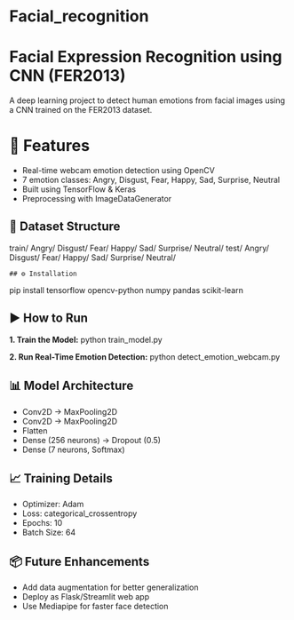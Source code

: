 # Facial_recognition
# Facial Expression Recognition using CNN (FER2013)
A deep learning project to detect human emotions from facial images using a CNN trained on the FER2013 dataset.

# 📌 Features
- Real-time webcam emotion detection using OpenCV
- 7 emotion classes:
  Angry, Disgust, Fear, Happy, Sad, Surprise, Neutral
- Built using TensorFlow & Keras
- Preprocessing with ImageDataGenerator

## 📂 Dataset Structure
train/
    Angry/
    Disgust/
    Fear/
    Happy/
    Sad/
    Surprise/
    Neutral/
test/
    Angry/
    Disgust/
    Fear/
    Happy/
    Sad/
    Surprise/
    Neutral/

    ## ⚙️ Installation
pip install tensorflow opencv-python numpy pandas scikit-learn


## ▶️ How to Run
**1. Train the Model:**
python train_model.py

**2. Run Real-Time Emotion Detection:**
python detect_emotion_webcam.py


## 📊 Model Architecture
- Conv2D → MaxPooling2D
- Conv2D → MaxPooling2D
- Flatten
- Dense (256 neurons) → Dropout (0.5)
- Dense (7 neurons, Softmax)

## 📈 Training Details
- Optimizer: Adam
- Loss: categorical_crossentropy
- Epochs: 10
- Batch Size: 64


## 📦 Future Enhancements
- Add data augmentation for better generalization
- Deploy as Flask/Streamlit web app
- Use Mediapipe for faster face detection


